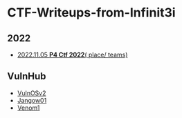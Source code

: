 # CTF-Writeups-from-Infinit3i

## 2022
* [2022.11.05 **P4 Ctf 2022**( place/ teams)](2022-11-05-p4)

## VulnHub
* [VulnOSv2](Vulnhub/VulnOSv2)
* [Jangow01](Vulnhub/Jangow01)
* [Venom1](Vulnhub/Venom1)
